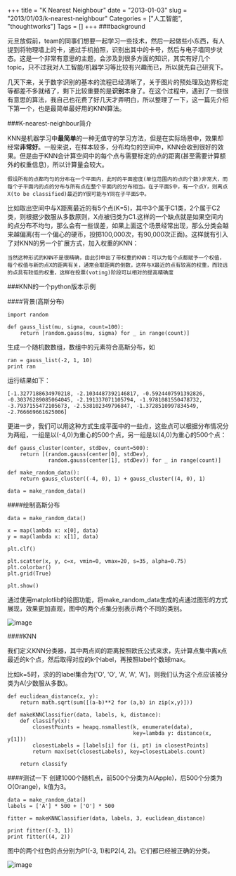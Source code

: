+++
title = "K Nearest Neighbour"
date = "2013-01-03"
slug = "2013/01/03/k-nearest-neighbour"
Categories = ["人工智能", "thoughtworks"]
Tags = []
+++
###background

元旦放假前，team的同事们想要一起学习一些技术，然后一起做些小东西，有人提到将物理墙上的卡，通过手机拍照，识别出其中的卡号，然后与电子墙同步状态。这是一个非常有意思的主题，会涉及到很多方面的知识，其实有好几个topic，只不过我对人工智能/机器学习等比较有兴趣而已，所以就先自己研究下。

几天下来，关于数字识别的基本的流程已经清晰了，关于图片的预处理及边界标定等都差不多就绪了，剩下比较重要的是**识别**本身了。在这个过程中，遇到了一些很有意思的算法，我自己也花费了好几天才弄明白，所以整理了一下，这一篇先介绍下第一个，也是最简单最好用的KNN算法。

###K-nearest-neighbour简介

KNN是机器学习中**最简单**的一种无值守的学习方法，但是在实际场景中，效果却经常**非常好**。一般来说，在样本较多，分布均匀的空间中，KNN会收到很好的效果。但是由于KNN会计算空间中的每个点与需要标定的点的距离(甚至需要计算额外的权重信息)，所以计算量会较大。

```
假设所有的点都均匀的分布在一个平面内，此时的平面密度(单位范围内的点的个数)非常大，而每个子平面内的点的分布与所有点在整个平面内的分布相当。在子平面S中，有一个点Y，则离点X(to be classified)最近的Y很可能与Y同在子平面S中。
```

比如取出空间中与X距离最近的有5个点(K=5)，其中3个属于C1类，2个属于C2类，则根据少数服从多数原则，X点被归类为C1.这样的一个缺点就是如果空间内的点分布不均匀，那么会有一些误差，如果上面这个场景经常出现，那么分类会越来越偏离(有一个偏心的硬币，投掷100,000次，有90,000次正面)。这样就有引入了对KNN的另一个扩展方式，加入权重的KNN：

```
当然这种形式的KNN不是很精确，由此引申出了带权重的KNN：可以为每个点都赋予一个权值，每个权值与新的点X的距离有关，通常会取距离的倒数，这样与X最近的点有较高的权重，而较远的点具有较低的权重，这样在投票(voting)阶段可以相对的提高精确度
```

###KNN的一个python版本示例

####背景(高斯分布)
```
import random

def gauss_list(mu, sigma, count=100):
    return [random.gauss(mu, sigma) for _ in range(count)]
```

生成一个随机数数组，数组中的元素符合高斯分布，如

```
ran = gauss_list(-2, 1, 10)
print ran
```

运行结果如下：

```
[-1.3277188634970218, -2.1034487392146817, -0.5924407591392826, -0.30376289085064045, -2.191337071105794, -1.9781081550478732, -3.7937155472105673, -2.538102349796847, -1.3728510997834549, -2.766669661625006]
```

更进一步，我们可以用这种方式生成平面中的一些点，这些点可以根据分布情况分为两组，一组是以(-4,0)为重心的500个点，另一组是以(4,0)为重心的500个点：

```
def gauss_cluster(center, stdDev, count=500):
    return [(random.gauss(center[0], stdDev),
             random.gauss(center[1], stdDev)) for _ in range(count)]

def make_random_data():
    return gauss_cluster((-4, 0), 1) + gauss_cluster((4, 0), 1)

data = make_random_data()

```

####绘制高斯分布

```
data = make_random_data()

x = map(lambda x: x[0], data)
y = map(lambda x: x[1], data)

plt.clf()

plt.scatter(x, y, c=x, vmin=0, vmax=20, s=35, alpha=0.75)
plt.colorbar()
plt.grid(True)

plt.show()
```
通过使用matplotlib的绘图功能，将make_random_data生成的点通过图形的方式展现，效果更加直观，图中的两个点集分别表示两个不同的类别。

![image](http://abruzzi.github.com/images/2013/01/gauss-distribution-resized.png)

####KNN

我们定义KNN分类器，其中两点间的距离按照欧氏公式来求，先计算点集中离x点最近的k个点，然后取得对应的k个label，再按照label个数球max。

比如k=5时，求的的label集合为['O', 'O', 'A', 'A', 'A']，则我们认为这个点应该被分类为A(少数服从多数)。

```
def euclidean_distance(x, y):
    return math.sqrt(sum([(a-b)**2 for (a,b) in zip(x,y)]))

def makeKNNClassifier(data, labels, k, distance):
    def classify(x):
        closestPoints = heapq.nsmallest(k, enumerate(data),
                                        key=lambda y: distance(x, y[1]))
        closestLabels = [labels[i] for (i, pt) in closestPoints]
        return max(set(closestLabels), key=closestLabels.count)

    return classify
```

####测试一下
创建1000个随机点，前500个分类为A(Apple)，后500个分类为O(Orange)，k值为3。

```
data = make_random_data()
labels = ['A'] * 500 + ['O'] * 500

fitter = makeKNNClassifier(data, labels, 3, euclidean_distance)

print fitter((-3, 1))
print fitter((4, 2))
```

图中的两个红色的点分别为P1(-3, 1)和P2(4, 2)。它们都已经被正确的分类。

![image](http://abruzzi.github.com/images/2013/01/knn-plant-resized.png)
